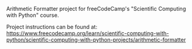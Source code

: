 Arithmetic Formatter project for freeCodeCamp's "Scientific Computing with Python" course.

Project instructions can be found at: https://www.freecodecamp.org/learn/scientific-computing-with-python/scientific-computing-with-python-projects/arithmetic-formatter
